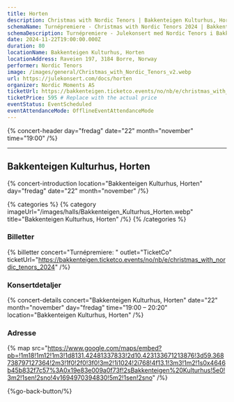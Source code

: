 ```yaml
---
title: Horten
description: Christmas with Nordic Tenors | Bakkenteigen Kulturhus, Horten
schemaName: Turnépremiere - Christmas with Nordic Tenors 2024 | Bakkenteigen Kulturhus, Horten
schemaDescription: Turnépremiere - Julekonsert med Nordic Tenors i Bakkenteigen Kulturhus, Horten
date: 2024-11-22T19:00:00.000Z
duration: 80
locationName: Bakkenteigen Kulturhus, Horten
locationAddress: Raveien 197, 3184 Borre, Norway
performer: Nordic Tenors
image: /images/general/Christmas_with_Nordic_Tenors_v2.webp
url: https://julekonsert.com/docs/horten
organizer: Nordic Moments AS
ticketUrl: https://bakkenteigen.ticketco.events/no/nb/e/christmas_with_nordic_tenors_2024
ticketPrice: 595 # Replace with the actual price
eventStatus: EventScheduled
eventAttendanceMode: OfflineEventAttendanceMode
---
```


{% concert-header day="fredag" date="22" month="november" time="19:00" /%}

---

## Bakkenteigen Kulturhus, Horten

{% concert-introduction location="Bakkenteigen Kulturhus, Horten" day="fredag" date="22" month="november" /%}

{% categories %}
{% category imageUrl="/images/halls/Bakkenteigen_Kulturhus_Horten.webp" title="Bakkenteigen Kulturhus, Horten" /%}
{% /categories %}

### Billetter

{% billetter concert="Turnépremiere: " outlet="TicketCo" ticketUrl="https://bakkenteigen.ticketco.events/no/nb/e/christmas_with_nordic_tenors_2024" /%}

### Konsertdetaljer

{% concert-details concert="Bakkenteigen Kulturhus, Horten" date="22" month="november" day="fredag" time="19:00 – 20:20" location="Bakkenteigen Kulturhus, Horten" /%}

### Adresse

{% map src="https://www.google.com/maps/embed?pb=!1m18!1m12!1m3!1d8131.42481337833!2d10.423133671213876!3d59.368738797127364!2m3!1f0!2f0!3f0!3m2!1i1024!2i768!4f13.1!3m3!1m2!1s0x4646b45b832f7c57%3A0x19e83e009a0f73f!2sBakkenteigen%20Kulturhus!5e0!3m2!1sen!2sno!4v1694970394830!5m2!1sen!2sno" /%}

{%go-back-button/%}

